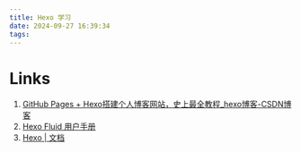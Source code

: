 ```yaml
---
title: Hexo 学习
date: 2024-09-27 16:39:34
tags:
---
```


# Links
1. [GitHub Pages + Hexo搭建个人博客网站，史上最全教程_hexo博客-CSDN博客](https://blog.csdn.net/2401_86638718/article/details/141907825)
2. [Hexo Fluid 用户手册](https://hexo.fluid-dev.com/docs)
3. [Hexo | 文档](https://hexo.io/zh-cn/docs/)
